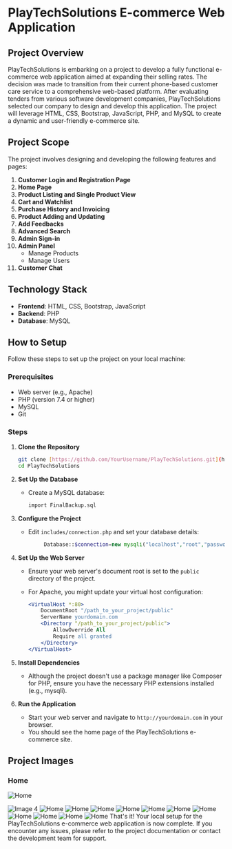 # PlayTechSolutions E-commerce Web Application

## Project Overview

PlayTechSolutions is embarking on a project to develop a fully functional e-commerce web application aimed at expanding their selling rates. The decision was made to transition from their current phone-based customer care service to a comprehensive web-based platform. After evaluating tenders from various software development companies, PlayTechSolutions selected our company to design and develop this application. The project will leverage HTML, CSS, Bootstrap, JavaScript, PHP, and MySQL to create a dynamic and user-friendly e-commerce site.

## Project Scope

The project involves designing and developing the following features and pages:

1. **Customer Login and Registration Page**
2. **Home Page**
3. **Product Listing and Single Product View**
4. **Cart and Watchlist**
5. **Purchase History and Invoicing**
6. **Product Adding and Updating**
7. **Add Feedbacks**
8. **Advanced Search**
9. **Admin Sign-in**
10. **Admin Panel**
    - Manage Products
    - Manage Users
11. **Customer Chat**

## Technology Stack

- **Frontend**: HTML, CSS, Bootstrap, JavaScript
- **Backend**: PHP
- **Database**: MySQL

## How to Setup

Follow these steps to set up the project on your local machine:

### Prerequisites

- Web server (e.g., Apache)
- PHP (version 7.4 or higher)
- MySQL
- Git

### Steps

1. **Clone the Repository**

    ```bash
    git clone [https://github.com/YourUsername/PlayTechSolutions.git](https://github.com/PasanSWijekoon/playtechsolutions.git)
    cd PlayTechSolutions
    ```

2. **Set Up the Database**

    - Create a MySQL database:
    
      ```sql
      import FinalBackup.sql 
      ```

3. **Configure the Project**

    - Edit `includes/connection.php` and set your database details:
    
      ```php
           Database::$connection=new mysqli("localhost","root","password","eShop","3306");
      ```

4. **Set Up the Web Server**

    - Ensure your web server's document root is set to the `public` directory of the project.
    - For Apache, you might update your virtual host configuration:
    
      ```apache
      <VirtualHost *:80>
          DocumentRoot "/path_to_your_project/public"
          ServerName yourdomain.com
          <Directory "/path_to_your_project/public">
              AllowOverride All
              Require all granted
          </Directory>
      </VirtualHost>
      ```

5. **Install Dependencies**

    - Although the project doesn't use a package manager like Composer for PHP, ensure you have the necessary PHP extensions installed (e.g., mysqli).

6. **Run the Application**

    - Start your web server and navigate to `http://yourdomain.com` in your browser.
    - You should see the home page of the PlayTechSolutions e-commerce site.
  
## Project Images

### Home
 ![Home](https://github.com/PasanSWijekoon/playtechsolutions/blob/cbb4e9ef9f51dc1f32751fbc9cdb877ee2bf4216/assets/img/1%20(6).png)


![Image 4](https://github.com/PasanSWijekoon/playtechsolutions/blob/feec3e2ff7462c6d7037136f5b3c1401c4e15206/assets/img/login.png)
![Home](https://github.com/PasanSWijekoon/playtechsolutions/blob/cbb4e9ef9f51dc1f32751fbc9cdb877ee2bf4216/assets/img/1%20(11).png)
![Home](https://github.com/PasanSWijekoon/playtechsolutions/blob/cbb4e9ef9f51dc1f32751fbc9cdb877ee2bf4216/assets/img/1%20(10).png)
![Home](https://github.com/PasanSWijekoon/playtechsolutions/blob/cbb4e9ef9f51dc1f32751fbc9cdb877ee2bf4216/assets/img/1%20(1).png)
![Home](https://github.com/PasanSWijekoon/playtechsolutions/blob/cbb4e9ef9f51dc1f32751fbc9cdb877ee2bf4216/assets/img/1%20(2).png)
![Home](https://github.com/PasanSWijekoon/playtechsolutions/blob/cbb4e9ef9f51dc1f32751fbc9cdb877ee2bf4216/assets/img/1%20(3).png)
![Home](https://github.com/PasanSWijekoon/playtechsolutions/blob/cbb4e9ef9f51dc1f32751fbc9cdb877ee2bf4216/assets/img/1%20(4).png)
![Home](https://github.com/PasanSWijekoon/playtechsolutions/blob/cbb4e9ef9f51dc1f32751fbc9cdb877ee2bf4216/assets/img/1%20(5).png)
![Home](https://github.com/PasanSWijekoon/playtechsolutions/blob/cbb4e9ef9f51dc1f32751fbc9cdb877ee2bf4216/assets/img/1%20(7).png)
![Home](https://github.com/PasanSWijekoon/playtechsolutions/blob/cbb4e9ef9f51dc1f32751fbc9cdb877ee2bf4216/assets/img/1%20(8).png)
![Home](https://github.com/PasanSWijekoon/playtechsolutions/blob/cbb4e9ef9f51dc1f32751fbc9cdb877ee2bf4216/assets/img/1%20(9).png)
![Home](https://github.com/PasanSWijekoon/playtechsolutions/blob/cbb4e9ef9f51dc1f32751fbc9cdb877ee2bf4216/assets/img/1%20(12).png)
That's it! Your local setup for the PlayTechSolutions e-commerce web application is now complete. If you encounter any issues, please refer to the project documentation or contact the development team for support.
